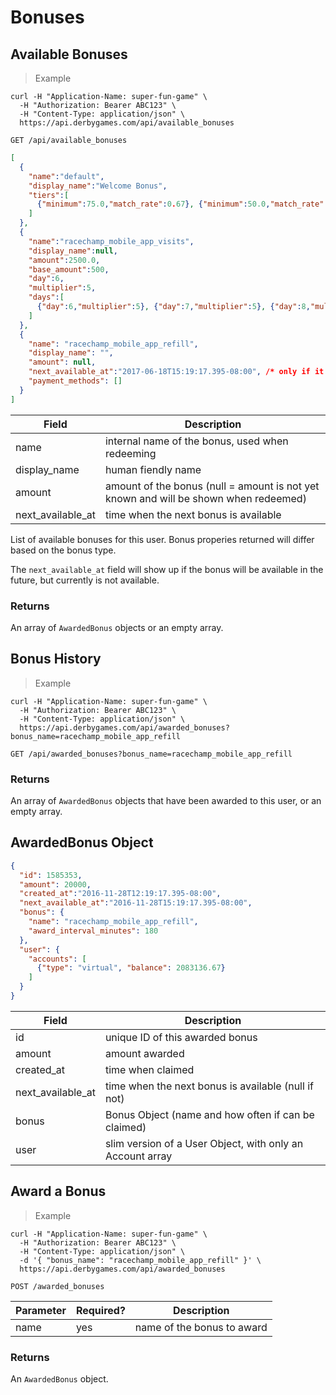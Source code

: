 # Bonuses

## Available Bonuses

> Example

```curl
curl -H "Application-Name: super-fun-game" \
  -H "Authorization: Bearer ABC123" \
  -H "Content-Type: application/json" \
  https://api.derbygames.com/api/available_bonuses
```

`GET /api/available_bonuses`

```json
[
  {
    "name":"default",
    "display_name":"Welcome Bonus",
    "tiers":[ 
      {"minimum":75.0,"match_rate":0.67}, {"minimum":50.0,"match_rate":0.2}, {"minimum":100.0,"match_rate":0.25},{"minimum":250.0,"match_rate":0.4}, {"minimum":500.0,"match_rate":0.5}
    ]
  },
  {
    "name":"racechamp_mobile_app_visits",
    "display_name":null,
    "amount":2500.0,
    "base_amount":500,
    "day":6,
    "multiplier":5,
    "days":[ 
      {"day":6,"multiplier":5}, {"day":7,"multiplier":5}, {"day":8,"multiplier":5}, {"day":9,"multiplier":5}, {"day":10,"multiplier":5}
    ]
  },
  {
    "name": "racechamp_mobile_app_refill",
    "display_name": "",
    "amount": null,
    "next_available_at":"2017-06-18T15:19:17.395-08:00", /* only if it will be available in the future */
    "payment_methods": []
  }
]
```

Field | Description
----- | -----------
name | internal name of the bonus, used when redeeming
display_name | human fiendly name
amount | amount of the bonus (null = amount is not yet known and will be shown when redeemed)
next_available_at | time when the next bonus is available

List of available bonuses for this user. Bonus properies returned will differ based on the bonus type.

The `next_available_at` field will show up if the bonus will be available in the future, but currently is not available.

### Returns

An array of `AwardedBonus` objects or an empty array.

## Bonus History

> Example

```curl
curl -H "Application-Name: super-fun-game" \
  -H "Authorization: Bearer ABC123" \
  -H "Content-Type: application/json" \
  https://api.derbygames.com/api/awarded_bonuses?bonus_name=racechamp_mobile_app_refill
```

`GET /api/awarded_bonuses?bonus_name=racechamp_mobile_app_refill`

### Returns

An array of `AwardedBonus` objects that have been awarded to this user, or an empty array.

## AwardedBonus Object

```json
{
  "id": 1585353,
  "amount": 20000,
  "created_at":"2016-11-28T12:19:17.395-08:00",
  "next_available_at":"2016-11-28T15:19:17.395-08:00",
  "bonus": {
    "name": "racechamp_mobile_app_refill",
    "award_interval_minutes": 180
  },
  "user": {
    "accounts": [
      {"type": "virtual", "balance": 2083136.67}
    ]
  }
}
```

Field | Description
----- | -----------
id | unique ID of this awarded bonus
amount | amount awarded
created_at | time when claimed
next_available_at | time when the next bonus is available (null if not)
bonus | Bonus Object (name and how often if can be claimed)
user | slim version of a User Object, with only an Account array

## Award a Bonus

> Example

```curl
curl -H "Application-Name: super-fun-game" \
  -H "Authorization: Bearer ABC123" \
  -H "Content-Type: application/json" \
  -d '{ "bonus_name": "racechamp_mobile_app_refill" }' \
  https://api.derbygames.com/api/awarded_bonuses
```

`POST /awarded_bonuses`

Parameter | Required? | Description
--------- | --------- | -----------
name | yes | name of the bonus to award

### Returns

An `AwardedBonus` object.
